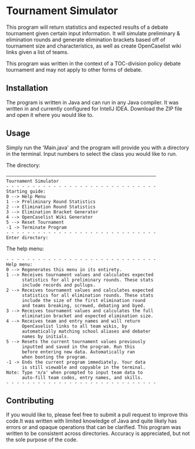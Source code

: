 # Tournament Simulator

This program will return statistics and expected results of a debate tournament given certain input information. It will simulate preliminary & elimination rounds and generate elimination brackets based off of tournament size and characteristics, as well as create OpenCaselist wiki links given a list of teams.

This program was written in the context of a TOC-division policy debate tournament and may not apply to other forms of debate.

## Installation

The program is written in Java and can run in any Java compiler. It was written in and currently configured for IntellJ IDEA. Download the ZIP file and open it where you would like to.

## Usage

Simply run the 'Main.java' and the program will provide you with a directory in the terminal. Input numbers to select the class you would like to run.

The directory:
```
—————————————————————————————————————————————————————————
Tournament Simulator
- - - - - - - - - - - - - - - - - - - - - - - - - - - - -
Starting guide:
0 --> Help Menu
1 --> Preliminary Round Statistics
2 --> Elimination Round Statistics
3 --> Elimination Bracket Generator
4 --> OpenCaselist Wiki Generator
5 --> Reset Tournament
-1 -> Terminate Program
- - - - - - - - - - - - - - - - - - - - - - - - - - - - -
Enter directory:
```

The help menu:
```
- - - - - - - - - - - - - - - - - - - - - - - - - - - - -
Help menu:
0 --> Regenerates this menu in its entirety.
1 --> Receives tournament values and calculates expected 
      statistics for all preliminary rounds. These stats 
      include records and pullups.
2 --> Receives tournament values and calculates expected 
      statistics for all elimination rounds. These stats 
      include the size of the first elimination round 
      and teams breaking, screwed, debating and byed.
3 --> Receives tournament values and calculates the full 
      elimination bracket and expected elimination size.
4 --> Receives team and entry names and will return 
      OpenCaselist links to all team wikis, by 
      automatically matching school aliases and debater 
      names by initials.
5 --> Resets the current tournament values previously 
      inputted and saved in the program. Run this 
      before entering new data. Automatically ran 
      when booting the program.
-1 -> Ends the current program immediately. Your data 
      is still viewable and copyable in the terminal.
Note: Type 'n/a' when prompted to input team data to 
      auto-fill team codes, entry names, and skills.
- - - - - - - - - - - - - - - - - - - - - - - - - - - - -
```

## Contributing

If you would like to, please feel free to submit a pull request to improve this code.It was written with limited knowledge of Java and quite likely has errors or and opaque operations that can be clarified.
This program was written to be consistent across directories. Accuracy is appreciated, but not the sole purpose of the code.


